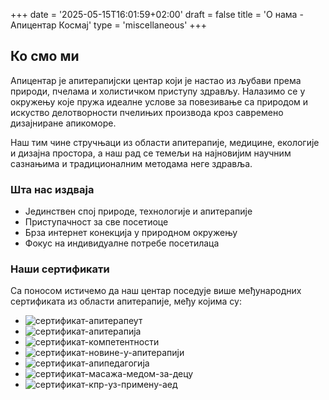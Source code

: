 +++
date = '2025-05-15T16:01:59+02:00'
draft = false
title = 'О нама - Апицентар Космај'
type = 'miscellaneous'
+++

## Ко смо ми

Апицентар је апитерапијски центар који је настао из љубави према природи, пчелама и холистичком приступу здрављу. Налазимо се у окружењу које пружа идеалне услове за повезивање са природом и искуство делотворности пчелињих производа кроз савремено дизајниране апикоморе.

Наш тим чине стручњаци из области апитерапије, медицине, екологије и дизајна простора, а наш рад се темељи на најновијим научним сазнањима и традиционалним методама неге здравља.

### Шта нас издваја

- Јединствен спој природе, технологије и апитерапије
- Приступачност за све посетиоце
- Брза интернет конекција у природном окружењу
- Фокус на индивидуалне потребе посетилаца

### Наши сертификати

Са поносом истичемо да наш центар поседује више међународних сертификата из области апитерапије, међу којима су:

- ![сертификат-апитерапеут](/images/certificates/apiterapeut-30.jpeg)
- ![сертификат-апитерапија](/images/certificates/sertifikat-apiterapija-30.jpeg)
- ![сертификат-компетентности](/images/certificates/sertifikat-kompententnosti-30.jpeg)
- ![сертификат-новине-у-апитерапији](/images/certificates/sertifikat-novine-u-apiterapiji-30.jpeg)
- ![сертификат-апипедагогија](/images/certificates/apipedagogija-30.jpeg)
- ![сертификат-масажа-медом-за-децу](/images/certificates/masaza-medom-za-decu-30.jpeg)
- ![сертификат-кпр-уз-примену-аед](/images/certificates/sertifikat-med-info-30.jpeg)
